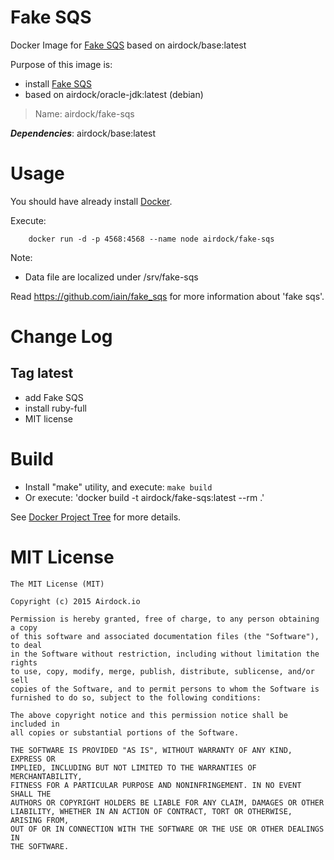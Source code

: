 # Fake SQS

Docker Image for [Fake SQS](https://github.com/iain/fake_sqs) based on airdock/base:latest

Purpose of this image is:

- install [Fake SQS](https://github.com/iain/fake_sqs)
- based on airdock/oracle-jdk:latest (debian)


> Name: airdock/fake-sqs

***Dependencies***: airdock/base:latest


# Usage

You should have already install [Docker](https://www.docker.com/).

Execute:

		docker run -d -p 4568:4568 --name node airdock/fake-sqs

Note:
- Data file are localized under /srv/fake-sqs

Read https://github.com/iain/fake_sqs for more information about 'fake sqs'.

# Change Log

## Tag latest

- add Fake SQS
- install ruby-full
- MIT license

# Build


- Install "make" utility, and execute: `make build`
- Or execute: 'docker build -t airdock/fake-sqs:latest --rm .'

See [Docker Project Tree](https://github.com/airdock-io/docker-base/wiki/Docker-Project-Tree) for more details.


# MIT License

```
The MIT License (MIT)

Copyright (c) 2015 Airdock.io

Permission is hereby granted, free of charge, to any person obtaining a copy
of this software and associated documentation files (the "Software"), to deal
in the Software without restriction, including without limitation the rights
to use, copy, modify, merge, publish, distribute, sublicense, and/or sell
copies of the Software, and to permit persons to whom the Software is
furnished to do so, subject to the following conditions:

The above copyright notice and this permission notice shall be included in
all copies or substantial portions of the Software.

THE SOFTWARE IS PROVIDED "AS IS", WITHOUT WARRANTY OF ANY KIND, EXPRESS OR
IMPLIED, INCLUDING BUT NOT LIMITED TO THE WARRANTIES OF MERCHANTABILITY,
FITNESS FOR A PARTICULAR PURPOSE AND NONINFRINGEMENT. IN NO EVENT SHALL THE
AUTHORS OR COPYRIGHT HOLDERS BE LIABLE FOR ANY CLAIM, DAMAGES OR OTHER
LIABILITY, WHETHER IN AN ACTION OF CONTRACT, TORT OR OTHERWISE, ARISING FROM,
OUT OF OR IN CONNECTION WITH THE SOFTWARE OR THE USE OR OTHER DEALINGS IN
THE SOFTWARE.
```
